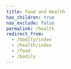 ```yaml
---
title: Food and Health
has_children: true
nav_exclude: false
permalink: /health
redirect_from:
  - /bodily/index
  - /health/index
  - /food
  - /bodily
---
```




